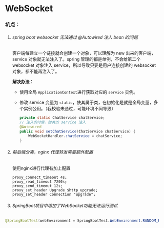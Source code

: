 # WebSocket

### 坑点：

1. ###### spring boot websocket 无法通过 @Autowired 注入 bean 的问题

   客户端每建立一个链接就会创建一个对象，可以理解为 new 出来的客户端，service 对象就无法注入了。spring 管理的都是单例，不会给第二个 websocket 对象注入 service，所以导致只要是用户连接创建的 websocket 对象，都不能再注入了。

   **解决办法：**

   - 使用全局 `ApplicationContext`进行获取对应的 `service` 实例。

   - 修改 service 变量为 `static`，使其属于类，在初始化是就是全局变量，多个实例公用。（我校验未通过，可能环境不同导致）

     ```java
     private static ChatService chatService;
     // 注入的时候，给类的 service 注入
     @Autowired
     public void setChatService(ChatService chatService) {
         WebSocketHandler.chatService = chatService;
     }
     ```

2. ###### 前后端分离，nginx 代理转发需要额外配置

   使用nginx进行代理有加上配置

   ```nginx
   proxy_connect_timeout 4s; 
   proxy_read_timeout 7200s; 
   proxy_send_timeout 12s; 
   proxy_set_header Upgrade $http_upgrade;
   proxy_set_header Connection "upgrade";
   ```


3. ###### SpringBoot项目中增加了WebSocket功能无法运行测试

```java
@SpringBootTest(webEnvironment = SpringBootTest.WebEnvironment.RANDOM_PORT)
```

